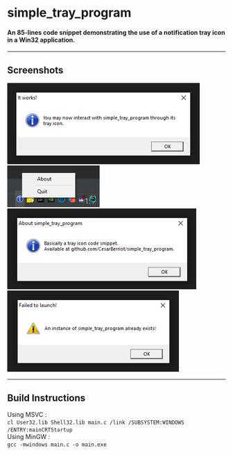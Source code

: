 # simple_tray_program
#### An 85-lines code snippet demonstrating the use of a notification tray icon in a Win32 application.

---

## Screenshots
![](screenshots/startup%20dialog.png) \
![](screenshots/context%20menu.png) \
![](screenshots/about%20dialog.png) \
![](screenshots/multi-instance%20warning.png)

---

## Build Instructions
Using MSVC : \
`cl User32.lib Shell32.lib main.c /link /SUBSYSTEM:WINDOWS /ENTRY:mainCRTStartup` \
Using MinGW : \
`gcc -mwindows main.c -o main.exe`
